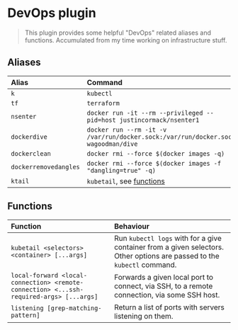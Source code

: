 # DevOps plugin

> This plugin provides some helpful "DevOps" related aliases and functions. Accumulated from my time working on infrastructure stuff.

## Aliases

| Alias                 | Command                                                                           |
| :-------------------- | :-------------------------------------------------------------------------------- |
| `k`                   | `kubectl`                                                                         |
| `tf`                  | `terraform`                                                                       |
| `nsenter`             | `docker run -it --rm --privileged --pid=host justincormack/nsenter1`              |
| `dockerdive`          | `docker run --rm -it -v /var/run/docker.sock:/var/run/docker.sock wagoodman/dive` |
| `dockerclean`         | `docker rmi --force $(docker images -q)`                                          |
| `dockerremovedangles` | `docker rmi --force $(docker images -f "dangling=true" -q)`                       |
| `ktail`               | `kubetail`, see [functions](#functions)                                           |

## Functions

| Function                                                                                | Behaviour                                                                                                               |
| :-------------------------------------------------------------------------------------- | :---------------------------------------------------------------------------------------------------------------------- |
| `kubetail <selectors> <container> [...args]`                                            | Run `kubectl logs` with for a give container from a given selectors. Other options are passed to the `kubectl` command. |
| `local-forward <local-connection> <remote-connection> <...ssh-required-args> [...args]` | Forwards a given local port to connect, via SSH, to a remote connection, via some SSH host.                             |
| `listening [grep-matching-pattern]`                                                     | Return a list of ports with servers listening on them.                                                                  |

